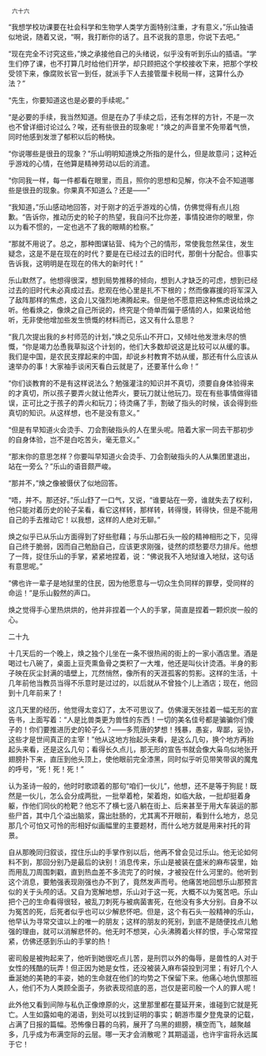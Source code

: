      六十六 

   “我想学校功课要在社会科学和生物学人类学方面特别注重，才有意义，”乐山独语似地说，随着又说，“啊，我打断你的话了。且不说我的意思，你说下去吧。” 

   “现在完全不讨究这些，”焕之承接他自己的头绪说，似乎没有听到乐山的插语。“学生们停了课，也不打算几时给他们开学，却只顾把这个学校接收下来，把那个学校受领下来，像腐败长官一到任，就派手下人去接管厘卡税局一样，这算什么办法？” 

   “先生，你要知道这也是必要的手续呢。” 

   “是必要的手续，我当然知道。但是在办了手续之后，还有怎样的方针，不是一次也不曾详细讨论过么？唉，还有些很丑的现象呢！”焕之的声音里不免带着气愤，同时他感到发泄了郁积以后的畅快。 

   “你说哪些是很丑的现象？”乐山明明知道焕之所指的是什么，但是故意问；这种近乎游戏的心情，在他算是精神劳动以后的消遣。 

   “你同我一样，每一件都看在眼里，而且，照你的思想和见解，你决不会不知道哪些是很丑的现象。你果真不知道么？还是——” 

   “我知道，”乐山感动地回答，对于刚才的近乎游戏的心情，仿佛觉得有点儿抱歉。“告诉你，推动历史的轮子的热望，我自问不比你差，事情投进你的眼里，你以为看不惯的，一定也逃不了我的眼睛的检察。” 

   “那就不用说了。总之，那种图谋钻营、纯为个己的情形，常使我忽然呆住，发生疑念，这是不是在现在的时代？要是在已经过去的旧时代，那倒十分配合。但事实告诉我，这明明是在现在的伟大的新时代！” 

   乐山默然了。他想得很深，想到局势推移的倾向，想到人才缺乏的可虑，想到已经过去的旧时代未必真成过去。悲观在他心里是扎不下根的；然而像寡援的将军深入了敌阵那样的焦虑，这会儿又强烈地沸腾起来。但是他不愿意把这种焦虑说给焕之听。他看焕之，像焕之自己所说的，终究是个倚单而偏于感情的人，如果说给他听，无非使他增加些发生愤慨的材料而已，这又有什么意思？ 

   “我几次提出我的乡村师范的计划，”焕之见乐山不开口，又倾吐他发泄未尽的愤慨，“你是竭力怂恿我草拟这个计划的，他们大多数却说这是比较可以从缓的事。我们是中国，是农民支撑起来的中国，却说乡村教育不妨从缓，那还有什么应该从速举办的事！大家袖手谈闲天看白云就是了，还要革什么命！” 

   “你们谈教育的不是有这样说法么？勉强灌注的知识并不真切，须要自身体验得来的才真切，所以孩子要弄火就让他弄火，要玩刀就让他玩刀。现在有些事情做得错误，正可比之于孩子的弄火和玩刀；待烫痛了手，割破了指头的时候，该会得到些真切的知识。从这样想，也不是没有意义。” 

   “但是有早知道火会烫手、刀会割破指头的人在里头呢。陪着大家一同去干那初步的自身体验，岂不是白吃苦头，毫无意义。” 

   “那末你的意思怎样？你要叫早知道火会烫手、刀会割破指头的人从集团里退出，站在一旁么？”乐山的语音颇严峻。 

   “那并不，”焕之像被慑伏了似地回答。 

   “唔，并不。那还好。”乐山舒了一口气，又说，“谁要站在一旁，谁就失去了权利，他只能对着历史的轮子呆看，看它这样转，那样转，转得慢，转得快，但是不能用自己的手去推动它！以我想，这样的人绝对无聊。” 

   焕之似乎已从乐山方面得到了好些慰藉；与乐山那石头一般的精神相形之下，见得自己终于脆弱，因而自己勉励自己，应该更求刚强，徒然的烦愁要尽力排斥。他想了一阵，捉住乐山的手掌，紧紧地捏着，说：“佛说我不入地狱谁入地狱，这句话有意思呢。” 

   “佛也许一辈子是地狱里的住民，因为他愿意与一切众生负同样的罪孽，受同样的命运！”是乐山毅然的声口。 

   焕之觉得手心里热烘烘的，他并非捏着一个人的手掌，简直是捏着一颗炽炭一般的心。 

   二十九

   十几天后的一个晚上，焕之独个儿坐在一条不很热闹的街上的一家小酒店里。酒是喝过七八碗了，桌面上豆壳熏鱼骨之类积了一大堆，他还是叫伙计烫酒。半身的影子映在灰尘封满的墙壁上，兀然悄然，像所有的天涯孤客的剪影。这样的生活，十几年前他当教员当得不乐意时是过过的，以后就从不曾独个儿上酒店；现在，他回到十几年前来了！ 

   这几天里的经历，他觉得太变幻了，太不可思议了。仿佛漫天张挂着一幅无形的宣告书，上面写着：“人是比兽类更为兽性的东西！一切的美名佳号都是骗骗你们傻子的！你们要推进历史的轮子么？——多荒唐的梦想！残暴，愚妄，卑鄙，妥协，这些才是世间真正的主宰！”他从这地方抬起头来看，是这么几句，换个地方再抬起头来看，还是这么几句；看得长久点儿，那无形的宣告书就会像大枭鸟似地张开翅膀扑下来，直压到他头顶上，使他眼前完全漆黑，同时似乎听见带笑带讽的魔鬼的呼号，“死！死！死！” 

   认为圣诗一般的，他时时歌颂着的那句“咱们一伙儿”，他想，还不是等于狗屁！既然是一伙儿，怎么会分成两批，一批举着枪，架着炮，如临大敌，一批却挺着身躯，作他们同伙的枪靶？他忘不了横七竖八躺在街上、后来甚至于用大车装运的那些尸首，其中几个溢出脑浆，露出肚肠的，尤其离不开眼前，看到什么地方，总见那几个可怕又可怜的形相好似画幅里的主要题材，而什么地方就是用来衬托的背景。 

   自从那晚同归叙谈，捏住乐山的手掌作别以后，他再不曾会见过乐山。他无论如何料不到，那回分别乃是最后的诀别！消息传来，乐山是被装在盛米的麻布袋里，始而用乱刀周围刺戳，直到热血差不多流完了的时候，才被投在什么河里的。他听到这个消息，要勉强表现刚强也办不到了，竟然发声而号。他痛苦地回想乐山那预言似的关于头颅的话。又自为宽解地想，乐山对于这一死，大概不以为冤苦吧。乐山把个己的生命看得很轻，被乱刀刺死与被病菌害死，在他没有多大分别。自身不以为冤苦的死，后死者似乎也可以少解悲怀吧。但是，这个有石头一般精神的乐山，他早认为寻常交谊以上的唯一的朋友；这样的朋友的死别，到底不是随便找点儿勉强的理由，就可以消解悲怀的。他无时不想哭，心头沸腾着火样的恨，手心常常捏紧，仿佛还感到乐山的手掌的热！ 

   密司殷是被拘起来了，他听到她很吃点儿苦，是刑罚以外的侮辱，是兽性的人对于女性的残酷的玩弄！但正因为她是女性，还没被装入麻布袋投到河里；有好几个人垂涎她的美艳的丰姿，她的生命就在他们的均势之下保留下来。他痛心地仇恨那班人，他们不为人类顾全面子，务欲表现彻底的恶，岂仅是密司殷一个人的罪人呢！ 

   此外他又看到间隙与私仇正像燎原的火，这里那里都在蔓延开来，谁碰到它就是死亡。人生如露如电的渴语，到处可以找到证明的事实；朝游市厘夕登鬼录的记载，占满了日报的篇幅。恐怖像日暮的乌鸦，展开了乌黑的翅膀，横空而飞，越聚越多，几乎成为布满空际的云层。哪一天才会消散呢？其期遥遥，也许宇宙将永远属于它！ 

